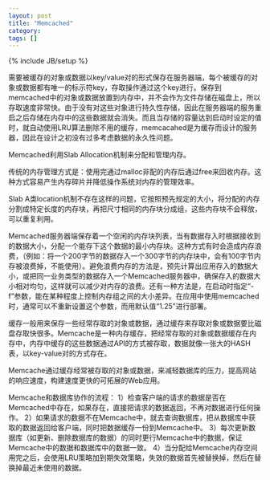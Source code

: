 ```yaml
---
layout: post
title: "Memcached"
category: 
tags: []
---
```

{% include JB/setup %}


需要被缓存的对象或数据以key/value对的形式保存在服务器端，每个被缓存的对象或数据都有唯一的标示符key，存取操作通过这个key进行。保存到memcached中的对象或数据放置到内存中，并不会作为文件存储在磁盘上，所以存取速度非常快。由于没有对这些对象进行持久性存储，因此在服务器端的服务重启之后存储在内存中的这些数据就会消失。而且当存储的容量达到启动时设定的值时，就自动使用LRU算法删除不用的缓存，memcacahed是为缓存而设计的服务器，因此在设计之初没有过多考虑数据的永久性问题。

Memcached利用Slab Allocation机制来分配和管理内存。

传统的内存管理方式是：使用完通过malloc非配的内存后通过free来回收内存。这种方式容易产生内存碎片并降低操作系统对内存的管理效率。

Slab A类location机制不存在这样的问题，它按照预先规定的大小，将分配的内存分割成特定长度的内存块，再把尺寸相同的内存块分成组，这些内存块不会释放，可以重复利用。

Memcached服务器端保存着一个空闲的内存块列表，当有数据存入时根据接收到的数据大小，分配一个能存下这个数据的最小内存块。这种方式有时会造成内存浪费，（例如：将一个200字节的数据存入一个300字节的内存块中，会有100字节内存被浪费掉，不能使用）。避免浪费内存的方法是，预先计算出应用存入的数据大小，或把同一业务类型的数据存入一个Memcached服务器中，确保存入的数据大小相对均匀，这样就可以减少对内存的浪费。还有一种方法是，在启动时指定“-f”参数，能在某种程度上控制内存组之间的大小差异。在应用中使用memcached时，通常可以不重新设置这个参数，而用默认值“1.25”进行部署。

缓存一般用来保存一些经常存取的对象或数据，通过缓存来存取对象或数据要比磁盘存取快很多。Memcache是一种内存缓存，把经常存取的对象或数据缓存在内存中，内存中缓存的这些数据通过API的方式被存取，数据就像一张大的HASH表，以key-value对的方式存在。

Memcache通过缓存经常被存取的对象或数据，来减轻数据库的压力，提高网站的响应速度，构建速度更快的可拓展的Web应用。

Memcache和数据库协作的流程：
1）检查客户端的请求的数据是否在Memcached中存在，如果存在，直接把请求的数据返回，不再对数据进行任何操作。
2）如果请求的数据不在Memcache中，就去查询数据库，把从数据库中获取的数据返回给客户端，同时把数据缓存一份到Memcache中。
3）每次更新数据库（如更新、删除数据库的数据）的同时更行Memcache中的数据，保证Memcache中的数据和数据库中的数据一致。
4）当分配给Memcache内存空间用完之后，会使用LRU策略加到期失效策略，失效的数据首先被替换掉，然后在替换掉最近未使用的数据。

